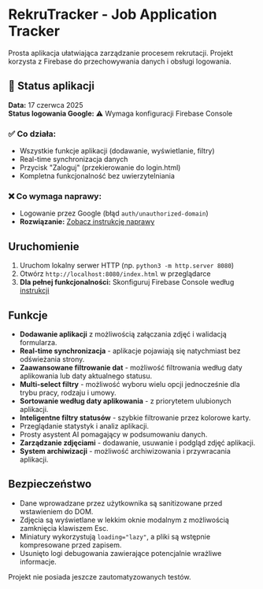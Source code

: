 # RekruTracker - Job Application Tracker

Prosta aplikacja ułatwiająca zarządzanie procesem rekrutacji. Projekt
korzysta z Firebase do przechowywania danych i obsługi logowania.

## 🚨 Status aplikacji

**Data:** 17 czerwca 2025  
**Status logowania Google:** ⚠️ Wymaga konfiguracji Firebase Console

### ✅ Co działa:
- Wszystkie funkcje aplikacji (dodawanie, wyświetlanie, filtry)
- Real-time synchronizacja danych
- Przycisk "Zaloguj" (przekierowanie do login.html)
- Kompletna funkcjonalność bez uwierzytelniania

### ❌ Co wymaga naprawy:
- Logowanie przez Google (błąd `auth/unauthorized-domain`)
- **Rozwiązanie:** [Zobacz instrukcję naprawy](GOOGLE_AUTH_COMPLETE_GUIDE.md)

## Uruchomienie

1. Uruchom lokalny serwer HTTP (np. `python3 -m http.server 8080`)
2. Otwórz `http://localhost:8080/index.html` w przeglądarce
3. **Dla pełnej funkcjonalności:** Skonfiguruj Firebase Console według [instrukcji](GOOGLE_AUTH_COMPLETE_GUIDE.md)

## Funkcje

* **Dodawanie aplikacji** z możliwością załączania zdjęć i walidacją formularza.
* **Real-time synchronizacja** - aplikacje pojawiają się natychmiast bez odświeżania strony.
* **Zaawansowane filtrowanie dat** - możliwość filtrowania według daty aplikowania lub daty aktualnego statusu.
* **Multi-select filtry** - możliwość wyboru wielu opcji jednocześnie dla trybu pracy, rodzaju i umowy.
* **Sortowanie według daty aplikowania** - z priorytetem ulubionych aplikacji.
* **Inteligentne filtry statusów** - szybkie filtrowanie przez kolorowe karty.
* Przeglądanie statystyk i analiz aplikacji.
* Prosty asystent AI pomagający w podsumowaniu danych.
* **Zarządzanie zdjęciami** - dodawanie, usuwanie i podgląd zdjęć aplikacji.
* **System archiwizacji** - możliwość archiwizowania i przywracania aplikacji.

## Bezpieczeństwo

* Dane wprowadzane przez użytkownika są sanitizowane przed wstawieniem do DOM.
* Zdjęcia są wyświetlane w lekkim oknie modalnym z możliwością zamknięcia klawiszem Esc.
* Miniatury wykorzystują `loading="lazy"`, a pliki są wstępnie kompresowane przed zapisem.
* Usunięto logi debugowania zawierające potencjalnie wrażliwe informacje.

Projekt nie posiada jeszcze zautomatyzowanych testów.
